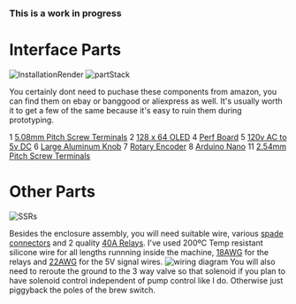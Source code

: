 ### This is a work in progress

# Interface Parts
![InstallationRender](https://i.imgur.com/howaFJhh.png)
![partStack](https://i.imgur.com/dXTC4qBh.jpg)

You certainly dont need to puchase these components from amazon, you can find them on ebay or banggood or aliexpress as well. It's usually worth it to get a few of the same because it's easy to ruin them during prototyping. 

1 [5.08mm Pitch Screw Terminals](https://www.amazon.com/gp/product/B07DQNVLL8/ref=ppx_yo_dt_b_search_asin_title?ie=UTF8&psc=1)
2 [128 x 64 OLED](https://www.amazon.com/gp/product/B085WCRS7C/ref=ppx_yo_dt_b_search_asin_title?ie=UTF8&psc=1)
4 [Perf Board](https://www.amazon.com/Solderable-BreadBoard-matches-breadboards-1-85in/dp/B00LLO4Q7W/ref=sr_1_5?dchild=1&keywords=perforated+breadboard&qid=1601417642&sr=8-5)
5 [120v AC to 5v DC](https://www.amazon.com/gp/product/B07YXN8J6R/ref=ppx_yo_dt_b_search_asin_title?ie=UTF8&psc=1)
6 [Large Aluminum Knob](https://www.amazon.com/gp/product/B087M2QCC2/ref=ppx_yo_dt_b_search_asin_title?ie=UTF8&psc=1)
7 [Rotary Encoder](https://www.amazon.com/gp/product/B07DM2YMT4/ref=ppx_yo_dt_b_search_asin_title?ie=UTF8&psc=1)
8 [Arduino Nano](https://www.amazon.com/gp/product/B07KCH534K/ref=ppx_yo_dt_b_search_asin_title?ie=UTF8&psc=1)
11 [2.54mm Pitch Screw Terminals](https://www.amazon.com/gp/product/B07NSJV6NW/ref=ppx_yo_dt_b_search_asin_title?ie=UTF8&psc=1)


# Other Parts
![SSRs](https://i.imgur.com/JKYPX55h.jpg)

Besides the enclosure assembly, you will need suitable wire, various [spade connectors](https://www.amazon.com/gp/product/B078PMWNJC/ref=ppx_yo_dt_b_search_asin_title?ie=UTF8&psc=1) and 2 quality [40A Relays](https://www.amazon.com/gp/product/B00E1LC1VK/ref=ppx_yo_dt_b_search_asin_title?ie=UTF8&psc=1). I've used 200ºC Temp resistant silicone wire for all lengths runnning inside the machine, [18AWG](https://www.amazon.com/gp/product/B0746HMTPP/ref=ppx_yo_dt_b_search_asin_title?ie=UTF8&psc=1) for the relays and [22AWG](https://www.amazon.com/gp/product/B01M0O1NXM/ref=ppx_yo_dt_b_search_asin_title?ie=UTF8&psc=1) for the 5V signal wires.
![wiring diagram](https://i.imgur.com/Tp9VdDOh.jpg)
You will also need to reroute the ground to the 3 way valve so that solenoid if you plan to have solenoid control independent of pump control like I do. Otherwise just piggyback the poles of the brew switch.
